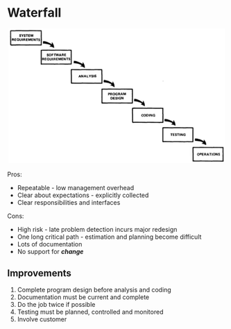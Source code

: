 # Waterfall

<center><img src="waterfall.png" width="500px"></center>

Pros:

- Repeatable - low management overhead
- Clear about expectations - explicitly collected
- Clear responsibilities and interfaces

Cons:

- High risk - late problem detection incurs major redesign
- One long critical path - estimation and planning become difficult
- Lots of documentation
- No support for **_change_**

## Improvements

1. Complete program design before analysis and coding
1. Documentation must be current and complete
1. Do the job twice if possible
1. Testing must be planned, controlled and monitored
1. Involve customer
